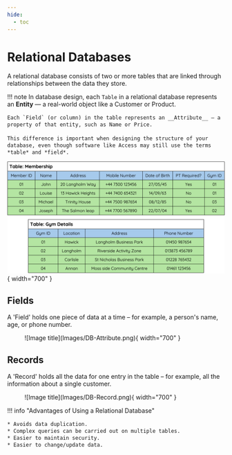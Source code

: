 ```yaml
---
hide:
  - toc
---
```


# Relational Databases

A relational database consists of two or more tables that are linked through relationships between the data they store.

!!! note
    In database design, each `Table` in a relational database represents an **Entity** — a real-world object like a Customer or Product.
    
    Each `Field` (or column) in the table represents an __Attribute__ — a property of that entity, such as Name or Price.

    This difference is important when designing the structure of your database, even though software like Access may still use the terms *table* and *field*.

![Image title](Images/DB-Entity.png){ width="700" }

## Fields

A 'Field' holds one piece of data at a time – for example, a person's name, age, or phone number.

<figure markdown="span">
  ![Image title](Images/DB-Attribute.png){ width="700" }
  <figcaption></figcaption>
</figure>

## Records

A 'Record' holds all the data for one entry in the table – for example, all the information about a single customer.

<figure markdown="span">
  ![Image title](Images/DB-Record.png){ width="700" }
  <figcaption></figcaption>
</figure>

!!! info "Advantages of Using a Relational Database"

    * Avoids data duplication.
    * Complex queries can be carried out on multiple tables.
    * Easier to maintain security.
    * Easier to change/update data.